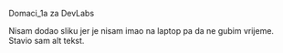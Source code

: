Domaci_1a za DevLabs

Nisam dodao sliku jer je nisam imao na laptop pa da ne gubim vrijeme. Stavio sam alt tekst.
